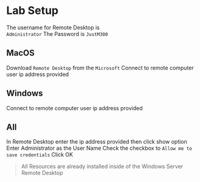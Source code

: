 # Lab Setup 
The username for Remote Desktop is    
`Administrator`
The Password is
`JustM300`

## MacOS 
Download `Remote Desktop` from the `Microsoft`
Connect to remote computer user ip address provided

## Windows 
Connect to remote computer user ip address provided

## All
In Remote Desktop enter the ip address provided then click show option
Enter Administrator as the User Name
Check the checkbox to `Allow me to save credentials`
Click OK


> All Resources are already installed inside of the Windows Server Remote Desktop
